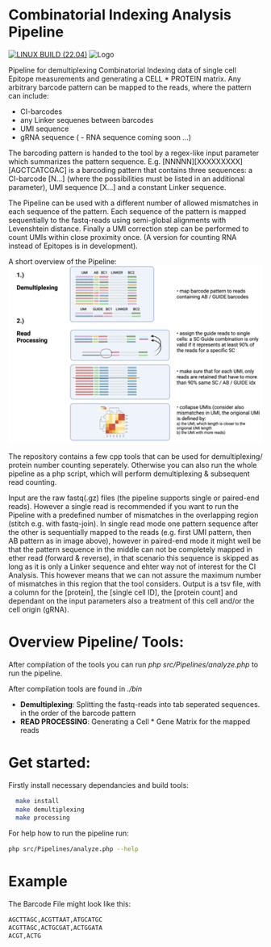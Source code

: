 # Combinatorial Indexing Analysis Pipeline

[![LINUX BUILD (22.04)](https://github.com/tstohn/CombinatorialIndexingPipeline/actions/workflows/makefile.yml/badge.svg)](https://github.com/tstohn/CombinatorialIndexingPipeline/actions/workflows/makefile.yml)
![Logo](https://github.com/tstohn/CombinatorialIndexingPipeline/blob/master/docs/media/DemultiplexingLogo.png)

Pipeline for demultiplexing Combinatorial Indexing data of single cell Epitope measurements and generating a CELL * PROTEIN matrix.
Any arbitrary barcode pattern can be mapped to the reads, where the pattern can include: 
  - CI-barcodes
  - any Linker sequenes between barcodes
  - UMI sequence
  - gRNA sequence
  ( - RNA sequence coming soon ...)

The barcoding pattern is handed to the tool by a regex-like input parameter which summarizes the pattern sequence. E.g. [NNNNN][XXXXXXXXX][AGCTCATCGAC] is a barcoding pattern that contains three sequences: a CI-barcode [N...] (where the possibilities must be listed in an additional parameter), UMI sequence [X...] and a constant Linker sequence.

The Pipeline can be used with a different number of allowed mismatches in each sequence of the pattern. Each sequence of the pattern is mapped sequentially to the fastq-reads using semi-global alignments with Levenshtein distance.
Finally a UMI correction step can be performed to count UMIs within close proximity once.
(A version for counting RNA instead of Epitopes is in development).

A short overview of the Pipeline:
![Pipeline](https://github.com/tstohn/CombinatorialIndexingPipeline/blob/master/docs/media/PipelineReview.png)

The repository contains a few cpp tools that can be used for demultiplexing/ protein number counting seperately.
Otherwise you can also run the whole pipeline as a php script, which will perform demultiplexing & subsequent read counting.

Input are the raw fastq(.gz) files (the pipeline supports single or paired-end reads). However a single read is recommended if you want to run the Pipeline with a predefined number of mismatches in the overlapping region (stitch e.g. with fastq-join). In single read mode one pattern sequence after the other is sequentially mapped to the reads (e.g. first UMI pattern, then AB pattern as in image above), however in paired-end mode it might well be that the pattern sequence in the middle can not be completely mapped in ether read (forward & reverse), in that scenario this sequence is skipped as long as it is only a Linker sequence and ehter way not of interest for the CI Analysis. This however means that we can not assure the maximum number of mismatches in this region that the tool considers.
Output is a tsv file, with a column for the [protein], the [single cell ID], the [protein count] and dependant on the input parameters also a treatment of this cell and/or the cell origin (gRNA).


# Overview Pipeline/ Tools:

After compilation of the tools you can run *php src/Pipelines/analyze.php* to run the pipeline.

After compilation tools are found in *./bin*
  - **Demultiplexing**: Splitting the fastq-reads into tab seperated sequences. in the order of the barcode pattern
  - **READ PROCESSING**: Generating a Cell * Gene Matrix for the mapped reads
   
  
# Get started:

Firstly install necessary dependancies and build tools:
```bash
  make install
  make demultiplexing
  make processing
```
  
 For help how to run the pipeline run:
 ```bash
 php src/Pipelines/analyze.php --help
 ```

# Example

The Barcode File might look like this:

```
AGCTTAGC,ACGTTAAT,ATGCATGC
ACGTTAGC,ACTGCGAT,ACTGGATA
ACGT,ACTG
```
